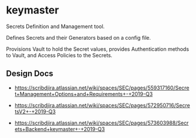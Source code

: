 # keymaster

Secrets Definition and Management tool.

Defines Secrets and their Generators based on a config file.

Provisions Vault to hold the Secret values, provides Authentication methods to Vault, and Access Policies to the Secrets.

## Design Docs

* https://scribdjira.atlassian.net/wiki/spaces/SEC/pages/559317160/Secret+Management+Options+and+Requirements+-+2019-Q3

* https://scribdjira.atlassian.net/wiki/spaces/SEC/pages/572950716/SecretsV2+-+2019-Q3

* https://scribdjira.atlassian.net/wiki/spaces/SEC/pages/573603988/Secrets+Backend+keymaster+-+2019-Q3